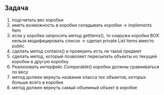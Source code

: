 ## Задача

1. подсчитать вес коробки
2. иметь возможность в коробки складывать коробки -> implements Item
3. если у коробки запросить метод getItems(), то снаружи коробки BOX нельзя модифицировать список
   -> сделал private List<Item> items вместо public
4. сделать метод contains() и проверить есть ли такой предмет
5. сделать метод, который позволяет пересыпать объекты из текущей коробки в другую коробку
6. Реализовать интерфейс Comparable() коробки должны сравниваться по весу
7. метод должен вернуть название класса тех объектов, которых больше всего в коробке
8. метод должен вернуть самый объемный объект в коробке   

